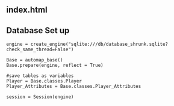 ## index.html
    
## Database Set up
    engine = create_engine("sqlite:///db/database_shrunk.sqlite?check_same_thread=False")

    Base = automap_base()
    Base.prepare(engine, reflect = True)

    #save tables as variables
    Player = Base.classes.Player
    Player_Attributes = Base.classes.Player_Attributes

    session = Session(engine)
    
    
